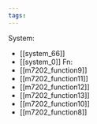 ```yaml
---
tags:
---
```

System:
- [[system_66]]
- [[system_0]]
Fn:
- [[m7202_function9]]
- [[m7202_function11]]
- [[m7202_function12]]
- [[m7202_function13]]
- [[m7202_function10]]
- [[m7202_function8]]
